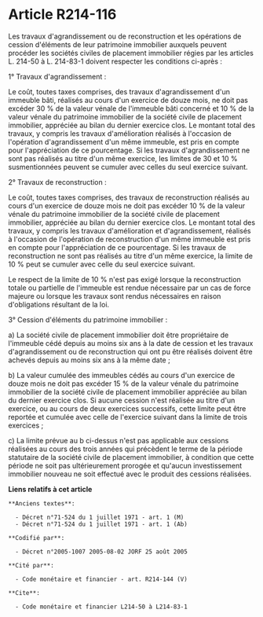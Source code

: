 # Article R214-116

Les travaux d'agrandissement ou de reconstruction et les opérations de cession d'éléments de leur patrimoine immobilier
auxquels peuvent procéder les sociétés civiles de placement immobilier régies par les articles L. 214-50 à L. 214-83-1
doivent respecter les conditions ci-après :

1° Travaux d'agrandissement :

Le coût, toutes taxes comprises, des travaux d'agrandissement d'un immeuble bâti, réalisés au cours d'un exercice de douze
mois, ne doit pas excéder 30 % de la valeur vénale de l'immeuble bâti concerné et 10 % de la valeur vénale du patrimoine
immobilier de la société civile de placement immobilier, appréciée au bilan du dernier exercice clos. Le montant total des
travaux, y compris les travaux d'amélioration réalisés à l'occasion de l'opération d'agrandissement d'un même immeuble, est
pris en compte pour l'appréciation de ce pourcentage. Si les travaux d'agrandissement ne sont pas réalisés au titre d'un même
exercice, les limites de 30 et 10 % susmentionnées peuvent se cumuler avec celles du seul exercice suivant.

2° Travaux de reconstruction :

Le coût, toutes taxes comprises, des travaux de reconstruction réalisés au cours d'un exercice de douze mois ne doit pas
excéder 10 % de la valeur vénale du patrimoine immobilier de la société civile de placement immobilier, appréciée au bilan du
dernier exercice clos. Le montant total des travaux, y compris les travaux d'amélioration et d'agrandissement, réalisés à
l'occasion de l'opération de reconstruction d'un même immeuble est pris en compte pour l'appréciation de ce pourcentage. Si
les travaux de reconstruction ne sont pas réalisés au titre d'un même exercice, la limite de 10 % peut se cumuler avec celle
du seul exercice suivant.

Le respect de la limite de 10 % n'est pas exigé lorsque la reconstruction totale ou partielle de l'immeuble est rendue
nécessaire par un cas de force majeure ou lorsque les travaux sont rendus nécessaires en raison d'obligations résultant de la
loi.

3° Cession d'éléments du patrimoine immobilier :

a) La société civile de placement immobilier doit être propriétaire de l'immeuble cédé depuis au moins six ans à la date de
cession et les travaux d'agrandissement ou de reconstruction qui ont pu être réalisés doivent être achevés depuis au moins
six ans à la même date ;

b) La valeur cumulée des immeubles cédés au cours d'un exercice de douze mois ne doit pas excéder 15 % de la valeur vénale du
patrimoine immobilier de la société civile de placement immobilier appréciée au bilan du dernier exercice clos. Si aucune
cession n'est réalisée au titre d'un exercice, ou au cours de deux exercices successifs, cette limite peut être reportée et
cumulée avec celle de l'exercice suivant dans la limite de trois exercices ;

c) La limite prévue au b ci-dessus n'est pas applicable aux cessions réalisées au cours des trois années qui précèdent le
terme de la période statutaire de la société civile de placement immobilier, à condition que cette période ne soit pas
ultérieurement prorogée et qu'aucun investissement immobilier nouveau ne soit effectué avec le produit des cessions
réalisées.

**Liens relatifs à cet article**

	**Anciens textes**:

	  - Décret n°71-524 du 1 juillet 1971 - art. 1 (M)
	  - Décret n°71-524 du 1 juillet 1971 - art. 1 (Ab)

	**Codifié par**:

	  - Décret n°2005-1007 2005-08-02 JORF 25 août 2005

	**Cité par**:

	  - Code monétaire et financier - art. R214-144 (V)

	**Cite**:

	  - Code monétaire et financier L214-50 à L214-83-1
